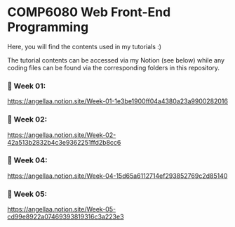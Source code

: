 # COMP6080 Web Front-End Programming

Here, you will find the contents used in my tutorials :)

The tutorial contents can be accessed via my Notion (see below) while any coding files can be found via the corresponding folders in this repository.

### 🐣 Week 01:

https://angellaa.notion.site/Week-01-1e3be1900ff04a4380a23a9900282016

### 🍄 Week 02:

https://angellaa.notion.site/Week-02-42a513b2832b4c3e9362251ffd2b8cc6

### 🦜 Week 04:

https://angellaa.notion.site/Week-04-15d65a6112714ef293852769c2d85140

### 🐝 Week 05:

https://angellaa.notion.site/Week-05-cd99e8922a07469393819316c3a223e3
